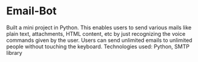# Email-Bot
Built a mini project in Python. This enables users to send various mails like plain text, attachments, HTML content, etc by just recognizing the voice commands given by the user. Users can send unlimited emails to unlimited people without touching the keyboard. Technologies used: Python, SMTP library
